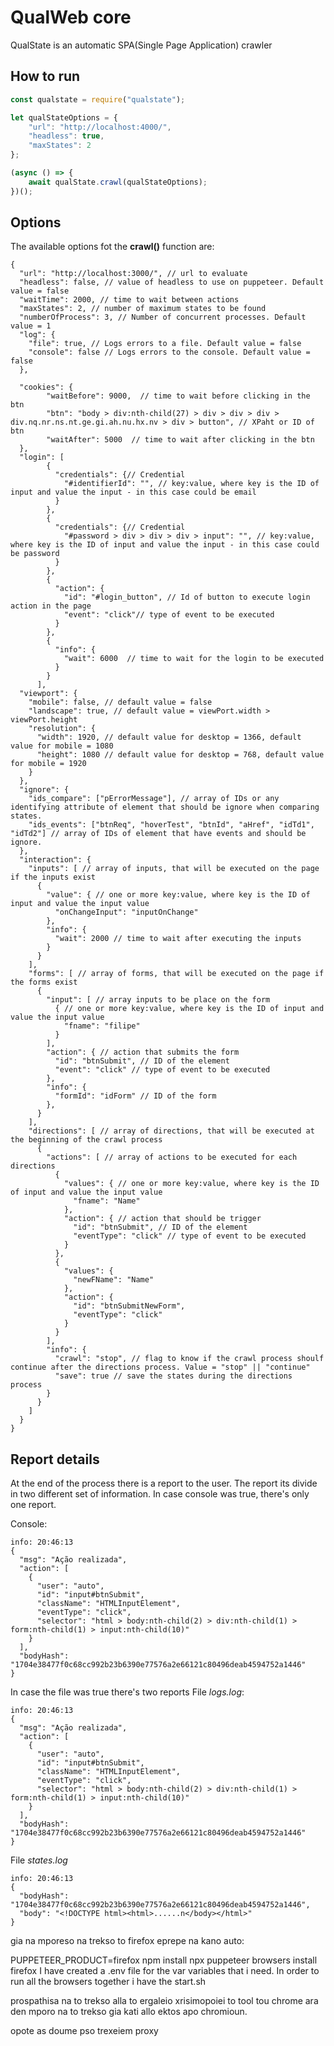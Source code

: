 # QualWeb core

QualState is an automatic SPA(Single Page Application) crawler

## How to run

```javascript
const qualstate = require("qualstate");

let qualStateOptions = {
    "url": "http://localhost:4000/",
    "headless": true,
    "maxStates": 2
};

(async () => {
    await qualState.crawl(qualStateOptions);
})();
```

## Options

The available options fot the **crawl()** function are:

```jsonc
{
  "url": "http://localhost:3000/", // url to evaluate
  "headless": false, // value of headless to use on puppeteer. Default value = false 
  "waitTime": 2000, // time to wait between actions
  "maxStates": 2, // number of maximum states to be found
  "numberOfProcess": 3, // Number of concurrent processes. Default value = 1
  "log": {
    "file": true, // Logs errors to a file. Default value = false
    "console": false // Logs errors to the console. Default value = false
  },

  "cookies": {
        "waitBefore": 9000,  // time to wait before clicking in the btn
        "btn": "body > div:nth-child(27) > div > div > div > div.nq.nr.ns.nt.ge.gi.ah.nu.hx.nv > div > button", // XPaht or ID of btn
        "waitAfter": 5000  // time to wait after clicking in the btn
  },
  "login": [
        {
          "credentials": {// Credential
            "#identifierId": "", // key:value, where key is the ID of input and value the input - in this case could be email
          }
        },
        {
          "credentials": {// Credential
            "#password > div > div > div > input": "", // key:value, where key is the ID of input and value the input - in this case could be password
          }
        },
        {
          "action": {
            "id": "#login_button", // Id of button to execute login action in the page
            "event": "click"// type of event to be executed
          }
        },
        {
          "info": { 
            "wait": 6000  // time to wait for the login to be executed
          }
        }
      ],
  "viewport": {
    "mobile": false, // default value = false
    "landscape": true, // default value = viewPort.width > viewPort.height
    "resolution": {
      "width": 1920, // default value for desktop = 1366, default value for mobile = 1080
      "height": 1080 // default value for desktop = 768, default value for mobile = 1920
    }
  },
  "ignore": {
    "ids_compare": ["pErrorMessage"], // array of IDs or any identifying attribute of element that should be ignore when comparing states.
    "ids_events": ["btnReq", "hoverTest", "btnId", "aHref", "idTd1", "idTd2"] // array of IDs of element that have events and should be ignore.
  },
  "interaction": {
    "inputs": [ // array of inputs, that will be executed on the page if the inputs exist
      {
        "value": { // one or more key:value, where key is the ID of input and value the input value
          "onChangeInput": "inputOnChange"
        },
        "info": {
          "wait": 2000 // time to wait after executing the inputs
        }
      }
    ],
    "forms": [ // array of forms, that will be executed on the page if the forms exist
      {
        "input": [ // array inputs to be place on the form
          { // one or more key:value, where key is the ID of input and value the input value
            "fname": "filipe"
          }
        ],
        "action": { // action that submits the form
          "id": "btnSubmit", // ID of the element
          "event": "click" // type of event to be executed
        },
        "info": {
          "formId": "idForm" // ID of the form
        },
      }
    ],
    "directions": [ // array of directions, that will be executed at the beginning of the crawl process
      {
        "actions": [ // array of actions to be executed for each directions
          {
            "values": { // one or more key:value, where key is the ID of input and value the input value
              "fname": "Name"
            },
            "action": { // action that should be trigger
              "id": "btnSubmit", // ID of the element
              "eventType": "click" // type of event to be executed
            }
          },
          {
            "values": {
              "newFName": "Name"
            },
            "action": {
              "id": "btnSubmitNewForm",
              "eventType": "click"
            }
          }
        ],
        "info": {
          "crawl": "stop", // flag to know if the crawl process shoulf continue after the directions process. Value = "stop" || "continue"
          "save": true // save the states during the directions process
        }
      }
    ]
  }
}
```

## Report details

At the end of the process there is a report to the user. The report its divide in two different set of information. In case console was true, there's only one report.

Console:
```jsonc
info: 20:46:13
{
  "msg": "Ação realizada",
  "action": [
    {
      "user": "auto",
      "id": "input#btnSubmit",
      "className": "HTMLInputElement",
      "eventType": "click",
      "selector": "html > body:nth-child(2) > div:nth-child(1) > form:nth-child(1) > input:nth-child(10)"
    }
  ],
  "bodyHash": "1704e38477f0c68cc992b23b6390e77576a2e66121c80496deab4594752a1446"
}
```

In case the file was true there's two reports
File *logs.log*:
```jsonc
info: 20:46:13
{
  "msg": "Ação realizada",
  "action": [
    {
      "user": "auto",
      "id": "input#btnSubmit",
      "className": "HTMLInputElement",
      "eventType": "click",
      "selector": "html > body:nth-child(2) > div:nth-child(1) > form:nth-child(1) > input:nth-child(10)"
    }
  ],
  "bodyHash": "1704e38477f0c68cc992b23b6390e77576a2e66121c80496deab4594752a1446"
}
```

File *states.log*
```jsonc
info: 20:46:13
{
  "bodyHash": "1704e38477f0c68cc992b23b6390e77576a2e66121c80496deab4594752a1446",
  "body": "<!DOCTYPE html><html>......n</body></html>"
}
```


gia na mporeso na trekso to firefox eprepe na kano auto:

PUPPETEER_PRODUCT=firefox npm install
npx puppeteer browsers install firefox
I have created a .env file for the var variables that i need.
In order to run all the browsers together i have the start.sh


prospathisa na to trekso alla to ergaleio xrisimopoiei to tool tou  chrome ara den mporo na to trekso gia kati allo ektos apo chromioun.

opote as doume pso trexeiem proxy
